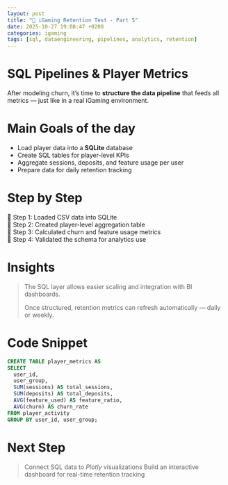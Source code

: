 ```yaml
---
layout: post
title: "🧱 iGaming Retention Test - Part 5"
date: 2025-10-27 19:08:47 +0200
categories: igaming
tags: [sql, dataengineering, pipelines, analytics, retention]
---
```


# SQL Pipelines & Player Metrics

After modeling churn, it’s time to **structure the data pipeline** that feeds all metrics — just like in a real iGaming environment.

# Main Goals of the day

- Load player data into a **SQLite** database  
- Create SQL tables for player-level KPIs  
- Aggregate sessions, deposits, and feature usage per user  
- Prepare data for daily retention tracking  

# Step by Step

📍 Step 1: Loaded CSV data into SQLite  
📍 Step 2: Created player-level aggregation table  
📍 Step 3: Calculated churn and feature usage metrics  
📍 Step 4: Validated the schema for analytics use  

# Insights

> The SQL layer allows easier scaling and integration with BI dashboards.  
>  
> Once structured, retention metrics can refresh automatically — daily or weekly.

# Code Snippet

```sql
CREATE TABLE player_metrics AS
SELECT 
  user_id,
  user_group,
  SUM(sessions) AS total_sessions,
  SUM(deposits) AS total_deposits,
  AVG(feature_used) AS feature_ratio,
  AVG(churn) AS churn_rate
FROM player_activity
GROUP BY user_id, user_group;
```
# Next Step

> Connect SQL data to _Plotly_ visualizations
> Build an interactive dashboard for real-time retention tracking
